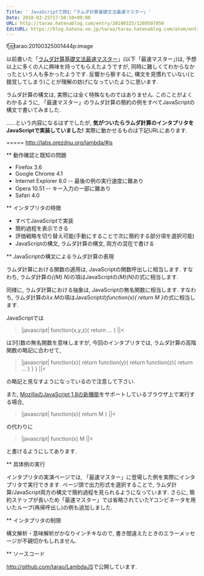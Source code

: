 ```yaml
---
Title: ' JavaScriptで読む「ラムダ計算基礎文法最速マスター」'
Date: 2010-03-25T17:50:50+09:00
URL: http://tarao.hatenablog.com/entry/20100325/1269507050
EditURL: https://blog.hatena.ne.jp/tarao/tarao.hatenablog.com/atom/entry/6653586347149236332
---
```


f:id:tarao:20100325001444p:image

以前書いた「<a href="http://d.hatena.ne.jp/tarao/20100208/1265605429">ラムダ計算基礎文法最速マスター</a>」(以下「最速マスター」)は, 予想以上に多くの人に興味を持ってもらえたようですが, 同時に難しくてわからなかったという人も多かったようです. 反響から察するに, 構文を見慣れていない(と錯覚してしまう)ことが理解の妨げになっていたように思います.

ラムダ計算の構文は, 実際には全く特殊なものではありません. このことがよくわかるように, 「最速マスター」のラムダ計算の簡約の例をすべてJavaScriptの構文で書いてみました.

......という内容になるはずでしたが, <b>気がついたらラムダ計算のインタプリタをJavaScriptで実装していました!</b> 実際に動かせるものは下記URLにあります.

=====
http://labs.orezdnu.org/lambda/#js

** 動作確認と既知の問題

- Firefox 3.6
- Google Chrome 4.1
- Internet Explorer 8.0
-- 最後の例の実行速度に難あり
- Opera 10.51
-- キー入力の一部に難あり
- Safari 4.0

** インタプリタの特徴

- すべてJavaScriptで実装
- 簡約過程を表示できる
- 評価戦略を切り替え可能(手動にすることで次に簡約する部分項を選択可能)
- JavaScriptの構文, ラムダ計算の構文, 両方の混在で書ける

** JavaScriptの構文によるラムダ計算の表現

ラムダ計算における関数の適用は, JavaScriptの関数呼出しに相当します. すなわち, ラムダ計算の<em>((M) N)</em>の項はJavaScriptの<em>(M)(N)</em>の式に相当します.

同様に, ラムダ計算における抽象は, JavaScriptの無名関数に相当します. すなわち, ラムダ計算の<em>λx.M</em>の項はJavaScriptの<em>function(x){ return M }</em>の式に相当します.

JavaScriptでは

>|javascript|
function(x,y,z){ return ... }
||<

は3引数の無名関数を意味しますが, 今回のインタプリタでは, ラムダ計算の高階関数の略記に合わせて,

>|javascript|
function(x){ return function(y){ return function(z){ return ... } } }
||<

の略記と見なすようになっているので注意して下さい.

また, <a href="http://developer.mozilla.org/ja/New_in_JavaScript_1.8">MozillaのJavaScript 1.8の新機能</a>をサポートしているブラウザ上で実行する場合,

>|javascript|
function(x){ return M }
||<

の代わりに

>|javascript|
function(x) M
||<

と書けるようにしてあります.

** 具体例の実行

インタプリタの実演ページでは, 「最速マスター」に登場した例を実際にインタプリタで実行できます. ページ頭で出力形式を選択することで, ラムダ計算/JavaScript両方の構文で簡約過程を見られるようになっています. さらに, 簡約ステップが長いため「最速マスター」では省略されていたYコンビネータを用いたループ(再帰呼出し)の例も追加しました.

** インタプリタの制限

構文解析・意味解析がかなりインチキなので, 書き間違えたときのエラーメッセージが不親切かもしれません.

** ソースコード

<a href="http://github.com/tarao/LambdaJS">http://github.com/tarao/LambdaJS</a>で公開しています.
